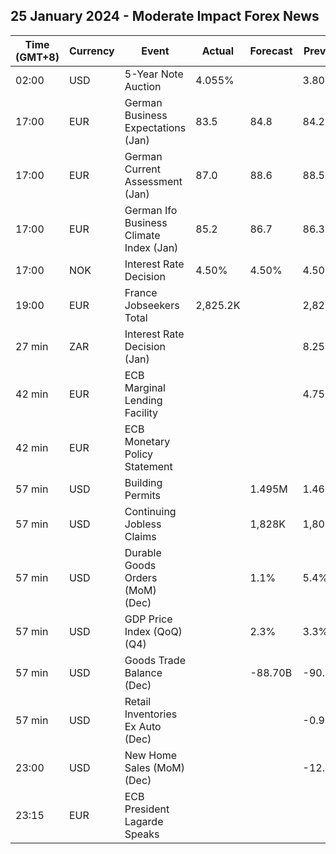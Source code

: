 ## 25 January 2024 - Moderate Impact Forex News

| Time (GMT+8) | Currency | Event | Actual | Forecast | Previous |
|------|----------|-------|--------|----------|----------|
| 02:00 | USD | 5-Year Note Auction | 4.055% |  | 3.801% |
| 17:00 | EUR | German Business Expectations (Jan) | 83.5 | 84.8 | 84.2 |
| 17:00 | EUR | German Current Assessment (Jan) | 87.0 | 88.6 | 88.5 |
| 17:00 | EUR | German Ifo Business Climate Index (Jan) | 85.2 | 86.7 | 86.3 |
| 17:00 | NOK | Interest Rate Decision | 4.50% | 4.50% | 4.50% |
| 19:00 | EUR | France Jobseekers Total | 2,825.2K |  | 2,826.6K |
| 27 min | ZAR | Interest Rate Decision (Jan) |  |  | 8.25% |
| 42 min | EUR | ECB Marginal Lending Facility |  |  | 4.75% |
| 42 min | EUR | ECB Monetary Policy Statement |  |  |  |
| 57 min | USD | Building Permits |  | 1.495M | 1.467M |
| 57 min | USD | Continuing Jobless Claims |  | 1,828K | 1,806K |
| 57 min | USD | Durable Goods Orders (MoM) (Dec) |  | 1.1% | 5.4% |
| 57 min | USD | GDP Price Index (QoQ) (Q4) |  | 2.3% | 3.3% |
| 57 min | USD | Goods Trade Balance (Dec) |  | -88.70B | -90.27B |
| 57 min | USD | Retail Inventories Ex Auto (Dec) |  |  | -0.9% |
| 23:00 | USD | New Home Sales (MoM) (Dec) |  |  | -12.2% |
| 23:15 | EUR | ECB President Lagarde Speaks |  |  |  |

